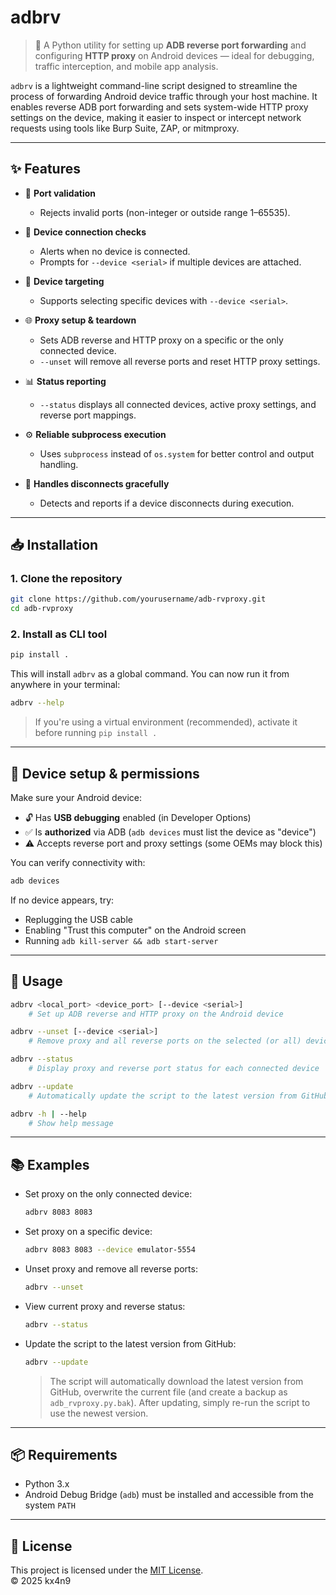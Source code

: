 # adbrv

> 🔄 A Python utility for setting up **ADB reverse port forwarding** and configuring **HTTP proxy** on Android devices — ideal for debugging, traffic interception, and mobile app analysis.

`adbrv` is a lightweight command-line script designed to streamline the process of forwarding Android device traffic through your host machine. It enables reverse ADB port forwarding and sets system-wide HTTP proxy settings on the device, making it easier to inspect or intercept network requests using tools like Burp Suite, ZAP, or mitmproxy.

---

## ✨ Features

- 🔢 **Port validation**
  - Rejects invalid ports (non-integer or outside range 1–65535).

- 📱 **Device connection checks**
  - Alerts when no device is connected.
  - Prompts for `--device <serial>` if multiple devices are attached.

- 🎯 **Device targeting**
  - Supports selecting specific devices with `--device <serial>`.

- 🌐 **Proxy setup & teardown**
  - Sets ADB reverse and HTTP proxy on a specific or the only connected device.
  - `--unset` will remove all reverse ports and reset HTTP proxy settings.

- 📊 **Status reporting**
  - `--status` displays all connected devices, active proxy settings, and reverse port mappings.

- ⚙️ **Reliable subprocess execution**
  - Uses `subprocess` instead of `os.system` for better control and output handling.

- 🚫 **Handles disconnects gracefully**
  - Detects and reports if a device disconnects during execution.

---

## 📥 Installation

### 1. Clone the repository

```bash
git clone https://github.com/yourusername/adb-rvproxy.git
cd adb-rvproxy
```

### 2. Install as CLI tool

```bash
pip install .
```

This will install `adbrv` as a global command. You can now run it from anywhere in your terminal:

```bash
adbrv --help
```

> If you're using a virtual environment (recommended), activate it before running `pip install .`

---

## 📱 Device setup & permissions

Make sure your Android device:

- 🔓 Has **USB debugging** enabled (in Developer Options)
- ✅ Is **authorized** via ADB (`adb devices` must list the device as "device")
- ⚠️ Accepts reverse port and proxy settings (some OEMs may block this)

You can verify connectivity with:

```bash
adb devices
```

If no device appears, try:

- Replugging the USB cable
- Enabling "Trust this computer" on the Android screen
- Running `adb kill-server && adb start-server`

---

## 🚀 Usage

```bash
adbrv <local_port> <device_port> [--device <serial>]
    # Set up ADB reverse and HTTP proxy on the Android device

adbrv --unset [--device <serial>]
    # Remove proxy and all reverse ports on the selected (or all) devices

adbrv --status
    # Display proxy and reverse port status for each connected device

adbrv --update
    # Automatically update the script to the latest version from GitHub

adbrv -h | --help
    # Show help message
```

---

## 📚 Examples

* Set proxy on the only connected device:

  ```bash
  adbrv 8083 8083
  ```

* Set proxy on a specific device:

  ```bash
  adbrv 8083 8083 --device emulator-5554
  ```

* Unset proxy and remove all reverse ports:

  ```bash
  adbrv --unset
  ```

* View current proxy and reverse status:

  ```bash
  adbrv --status
  ```

* Update the script to the latest version from GitHub:

  ```bash
  adbrv --update
  ```

  > The script will automatically download the latest version from GitHub, overwrite the current file (and create a backup as `adb_rvproxy.py.bak`). After updating, simply re-run the script to use the newest version.

---

## 📦 Requirements

* Python 3.x
* Android Debug Bridge (`adb`) must be installed and accessible from the system `PATH`

---

## 📄 License

This project is licensed under the [MIT License](LICENSE).  
© 2025 kx4n9